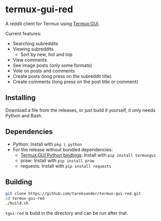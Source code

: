 # termux-gui-red

A reddit client for Termux using [Termux:GUI](https://github.com/termux/termux-gui).

Current features:
- Searching subreddits
- Viewing subreddits
  - Sort by new, hot and top
- View comments
- See image posts (only some formats)
- Vote on posts and comments
- Create posts (long press on the subreddit title)
- Create comments (long press on the post title or comment)

## Installing

Download a file from the releases, or just build it yourself, it only needs Python and Bash.


## Dependencies

- Python: Install with `pkg i python`
- For the release without bundled dependencies:
  - [Termux:GUI Python bindings](https://github.com/tareksander/termux-gui-python-bindings): Install with `pip install termuxgui`
  - praw: Install with `pip install praw`
  - requests: Install with `pip install requests`


## Building

````bash
git clone https://github.com/tareksander/termux-gui-red.git
cd termux-gui-red
./build.sh
````

`tgui-red` is build in the directory and can be run after that.



